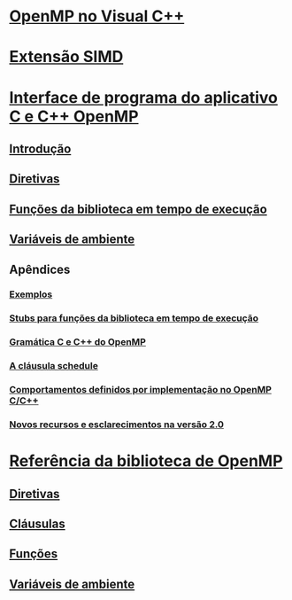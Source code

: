 # [OpenMP no Visual C++](openmp-in-visual-cpp.md)
# [Extensão SIMD](openmp-simd.md)
# [Interface de programa do aplicativo C e C++ OpenMP](openmp-c-and-cpp-application-program-interface.md)
## [Introdução](1-introduction.md)
## [Diretivas](2-directives.md)
## [Funções da biblioteca em tempo de execução](3-run-time-library-functions.md)
## [Variáveis de ambiente](4-environment-variables.md)
## Apêndices
### [Exemplos](a-examples.md)
### [Stubs para funções da biblioteca em tempo de execução](b-stubs-for-run-time-library-functions.md)
### [Gramática C e C++ do OpenMP](c-openmp-c-and-cpp-grammar.md)
### [A cláusula schedule](d-using-the-schedule-clause.md)
### [Comportamentos definidos por implementação no OpenMP C/C++](e-implementation-defined-behaviors-in-openmp-c-cpp.md)
### [Novos recursos e esclarecimentos na versão 2.0](f-new-features-and-clarifications-in-version-2-0.md)
# [Referência da biblioteca de OpenMP](reference/openmp-library-reference.md)
## [Diretivas](reference/openmp-directives.md)
## [Cláusulas](reference/openmp-clauses.md)
## [Funções](reference/openmp-functions.md)
## [Variáveis de ambiente](reference/openmp-environment-variables.md)